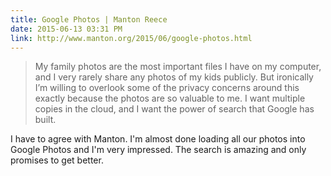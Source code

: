 ```yaml
---
title: Google Photos | Manton Reece
date: 2015-06-13 03:31 PM
link: http://www.manton.org/2015/06/google-photos.html
---
```


> My family photos are the most important files I have on my computer, and I very rarely share any photos of my kids publicly. But ironically I’m willing to overlook some of the privacy concerns around this exactly because the photos are so valuable to me. I want multiple copies in the cloud, and I want the power of search that Google has built.

I have to agree with Manton. I'm almost done loading all our photos into Google Photos and I'm very impressed. The search is amazing and only promises to get better.

